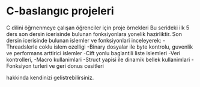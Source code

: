 # C-baslangıc projeleri
C dilini öğrnenmeye çalışan öğrenciler için proje örnekleri 
Bu serideki ilk 5 ders son dersin icerisinde bulunan fonksiyonlara yonelik hazirliktir.
Son dersin icerisinde bulunan islemler ve fonksiyonlari inceleyerek:
-Threadslerle coklu islem ozelligi
-Binary dosyalar ile byte kontrolu, guvenlik ve performans arttirici islemler
-Cift yonlu baglantili liste islemleri
-Veri kontrolleri,
-Macro kullanimlari
-Struct yapisi ile dinamik bellek kullanimlari
-Fonksiyon turleri ve geri donus cesitleri

hakkinda kendinizi gelistrebilirsiniz.
